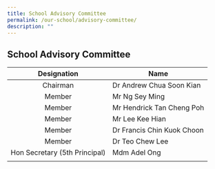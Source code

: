 ```yaml
---
title: School Advisory Committee
permalink: /our-school/advisory-committee/
description: ""
---
```

## School Advisory Committee

| Designation | Name |
|:---:|---|
| Chairman | Dr Andrew Chua Soon Kian |
| Member | Mr Ng Sey Ming |
| Member | Mr Hendrick Tan Cheng Poh |
| Member | Mr Lee Kee Hian |
| Member | Dr Francis Chin Kuok Choon |
| Member | Dr Teo Chew Lee |
| Hon Secretary (5th Principal) |  Mdm Adel Ong|
|  |  |